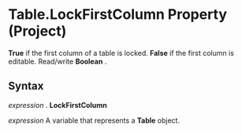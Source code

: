
# Table.LockFirstColumn Property (Project)

 **True** if the first column of a table is locked. **False** if the first column is editable. Read/write **Boolean** .


## Syntax

 _expression_ . **LockFirstColumn**

 _expression_ A variable that represents a **Table** object.


